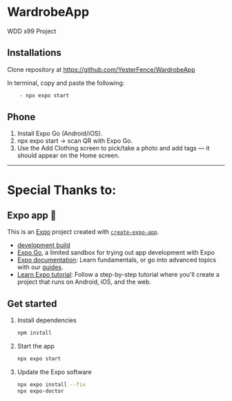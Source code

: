 # WardrobeApp
WDD x99 Project

## Installations
Clone repository at https://github.com/YesterFence/WardrobeApp

In terminal, copy and paste the following:

```bash
    - npx expo start
```

## Phone
1. Install Expo Go (Android/iOS).
2. npx expo start -> scan QR with Expo Go.
3. Use the Add Clothing screen to pick/take a photo and add tags — it should appear on the Home screen.



---
# Special Thanks to:
## Expo app 👋
This is an [Expo](https://expo.dev) project created with [`create-expo-app`](https://www.npmjs.com/package/create-expo-app).

- [development build](https://docs.expo.dev/develop/development-builds/introduction/)
- [Expo Go](https://expo.dev/go), a limited sandbox for trying out app development with Expo
- [Expo documentation](https://docs.expo.dev/): Learn fundamentals, or go into advanced topics with our [guides](https://docs.expo.dev/guides).
- [Learn Expo tutorial](https://docs.expo.dev/tutorial/introduction/): Follow a step-by-step tutorial where you'll create a project that runs on Android, iOS, and the web.

## Get started

1. Install dependencies

   ```bash
   npm install
   ```

2. Start the app

   ```bash
   npx expo start
   ```

3. Update the Expo software

   ```bash
   npx expo install --fix
   npx expo-doctor
   ```
